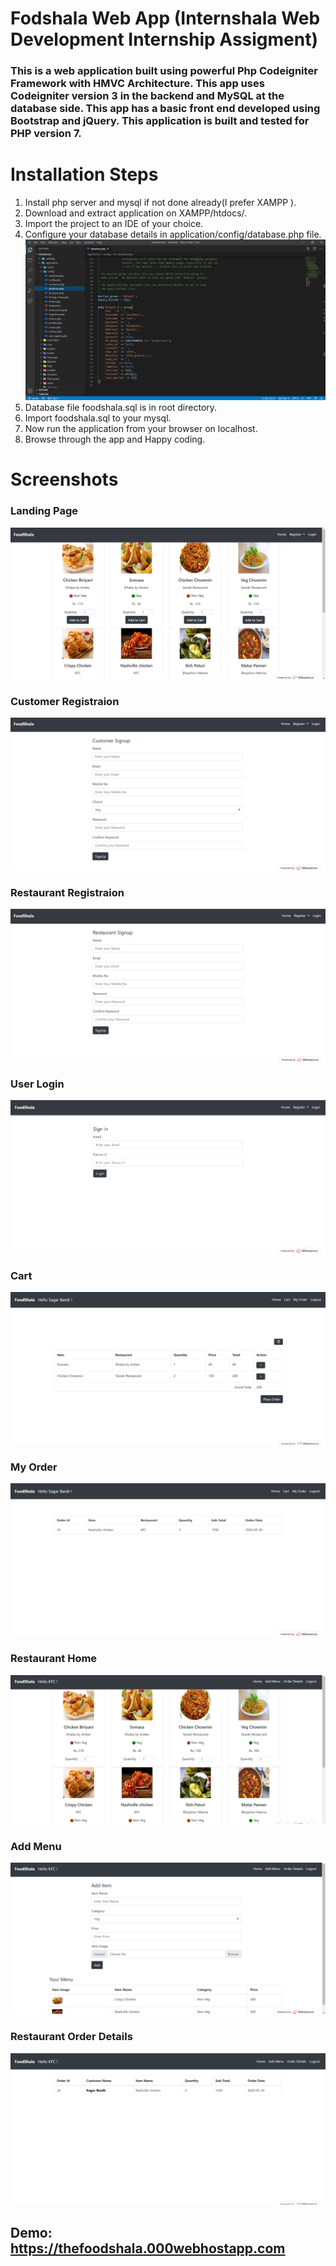 #    Fodshala Web App (Internshala Web Development Internship Assigment)
###    This is a web application built using powerful Php Codeigniter Framework with HMVC Architecture. This app uses Codeigniter version 3 in the backend and MySQL at the database side. This app has a basic front end developed using Bootstrap and jQuery. This application is built and tested for PHP version 7.

Installation Steps
==================

1.  Install php server and mysql if not done already(I prefer XAMPP ).
2.  Download and extract application on XAMPP/htdocs/.
3.  Import the project to an IDE of your choice.
4.  Configure your database details in application/config/database.php file.
![database](https://raw.githubusercontent.com/sagarbanik11/foodshala/master/assets/readme/database.png)
4.  Database file foodshala.sql is in root directory.
5.  Import foodshala.sql to your mysql.
6.  Now run the application from your browser on localhost.
6.  Browse through the app and Happy coding.

Screenshots
==================

###    Landing Page

![landing page](https://raw.githubusercontent.com/sagarbanik11/foodshala/master/assets/readme/home.png)

###    Customer Registraion

![loginpage](https://raw.githubusercontent.com/sagarbanik11/foodshala/master/assets/readme/customer_register.png)

###    Restaurant Registraion

![loginpage](https://raw.githubusercontent.com/sagarbanik11/foodshala/master/assets/readme/rest_register.png)

###    User Login

![Reg_page](https://raw.githubusercontent.com/sagarbanik11/foodshala/master/assets/readme/login.png)

###    Cart

![User Profile](https://raw.githubusercontent.com/sagarbanik11/foodshala/master/assets/readme/cart.png)

###    My Order

![Update Profile](https://raw.githubusercontent.com/sagarbanik11/foodshala/master/assets/readme/myorder.png)

###    Restaurant Home

![Update Profile](https://raw.githubusercontent.com/sagarbanik11/foodshala/master/assets/readme/home_rest.png)

###    Add Menu

![Update Profile](https://raw.githubusercontent.com/sagarbanik11/foodshala/master/assets/readme/menu_entry.png)

###    Restaurant Order Details

![Update Profile](https://raw.githubusercontent.com/sagarbanik11/foodshala/master/assets/readme/rest_order.png)

##    Demo: https://thefoodshala.000webhostapp.com
